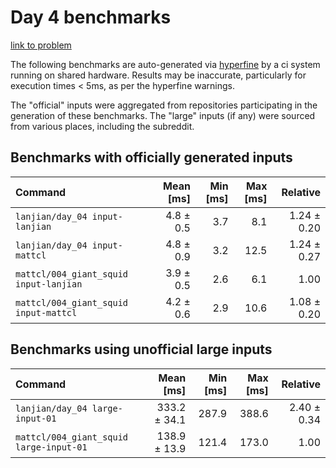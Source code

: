 # Day 4 benchmarks

[link to problem](http://adventofcode.com/2021/day/4)

The following benchmarks are auto-generated via [hyperfine](https://github.com/sharkdp/hyperfine) by a ci system running on shared hardware. Results may be inaccurate, particularly for execution times < 5ms, as per the hyperfine warnings.

The "official" inputs were aggregated from repositories participating in the generation of these benchmarks. The "large" inputs (if any) were sourced from various places, including the subreddit.

## Benchmarks with officially generated inputs
| Command | Mean [ms] | Min [ms] | Max [ms] | Relative |
|:---|---:|---:|---:|---:|
| `lanjian/day_04 input-lanjian` | 4.8 ± 0.5 | 3.7 | 8.1 | 1.24 ± 0.20 |
| `lanjian/day_04 input-mattcl` | 4.8 ± 0.9 | 3.2 | 12.5 | 1.24 ± 0.27 |
| `mattcl/004_giant_squid input-lanjian` | 3.9 ± 0.5 | 2.6 | 6.1 | 1.00 |
| `mattcl/004_giant_squid input-mattcl` | 4.2 ± 0.6 | 2.9 | 10.6 | 1.08 ± 0.20 |
## Benchmarks using unofficial large inputs
| Command | Mean [ms] | Min [ms] | Max [ms] | Relative |
|:---|---:|---:|---:|---:|
| `lanjian/day_04 large-input-01` | 333.2 ± 34.1 | 287.9 | 388.6 | 2.40 ± 0.34 |
| `mattcl/004_giant_squid large-input-01` | 138.9 ± 13.9 | 121.4 | 173.0 | 1.00 |
